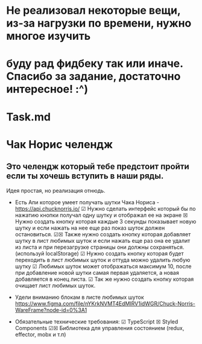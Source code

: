 # Не реализовал некоторые вещи, из-за нагрузки по времени, нужно многое изучить
# буду рад фидбеку так или иначе. Спасибо за задание, достаточно интересное! :^)

# Task.md

# Чак Норис челендж

## Это челендж который тебе предстоит пройти если ты хочешь вступить в наши ряды.


Идея простая, но реализация отнюдь.

- Есть Апи которое умеет получать шутки Чака Нориса - https://api.chucknorris.io/
  ☑ Нужно сделать интерфейс который бы по нажатию кнопки получал одну шутку и отображал ее на экране
  ☒ Нужно создать кнопку которая каждые 3 секунды показывает новую шутку и если нажать на нее еще раз показ шуток должен остановиться.
  ☑☒ Также нужно создать кнопку которая добавляет шутку в лист любимых шуток и если нажать еще раз она ее удалит из листа и при перезагрузке страницы они должны сохраняться. (используй localStorage)
  ☑ Нужно создать кнопку которая будет переходить в лист любимых шуток и оттуда можно удалить любую шутку
  ☑ Любимых шуток может отображаться максимум 10, после при добавление новой шутки самая первая удаляется, а новая добавляется в конец листа.
  ☑ Так же нужно создать кнопку которая очищает лист любимых шуток.

- Удели вниманию блокам в листе любимых шуток
  https://www.figma.com/file/nYKrkNVMT4EdMIRV1idWGR/Chuck-Norris-WareFrame?node-id=0%3A1

- Обязательные технические требования:
  ☑ TypeScript
  ☒ Styled Components
  ☑☒ Библиотека для управления состоянием (redux, effector, mobx и т.п)
